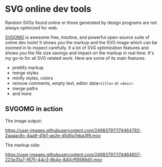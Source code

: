 # SVG online dev tools

Random SVGs found online or those generated by design programs are not always optimized for web.

[SVGOMG](https://jakearchibald.github.io/svgomg/) is awesome free, intuitive, and powerful open-source suite of online dev tools! It shows you the markup and the SVG image which can be zoomed in to inspect carefully. It a lot of SVG optimization features and shows you the file size savings and impact on the markup in real time. It's my go-to for all SVG related work. Here are some of its main features.

- prettify markup
- merge styles
- minify styles, colors
- remove comments, empty text, editor data`<title>` or `<desc>`
- merge paths
- and more

## SVGOMG in action

The image output:

https://user-images.githubusercontent.com/24983797/174464792-2aaaac8c-4aa9-41b1-ae2e-d5d5a7eba3f6.mov

The markup side:

https://user-images.githubusercontent.com/24983797/174464807-223e31a7-f675-44c3-8b4e-840cff8589d0.mov
